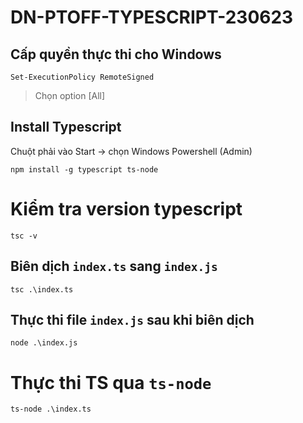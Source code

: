 # DN-PTOFF-TYPESCRIPT-230623

## Cấp quyền thực thi cho Windows
```shell
Set-ExecutionPolicy RemoteSigned
```

> Chọn option [All]

## Install Typescript

Chuột phải vào Start -> chọn Windows Powershell (Admin)
```shell
npm install -g typescript ts-node
```


# Kiểm tra version typescript
```shell
tsc -v
```


## Biên dịch `index.ts` sang `index.js`
```shell
tsc .\index.ts
```

## Thực thi file `index.js` sau khi biên dịch
```shell
node .\index.js
```

# Thực thi TS qua `ts-node`
```shell
ts-node .\index.ts
```